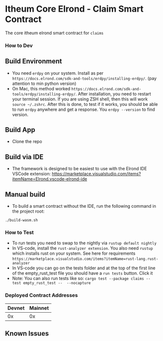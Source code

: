 # Itheum Core Elrond - Claim Smart Contract
The core itheum elrond smart contract for `claims`

### How to Dev
## Build Environment
- You need `erdpy` on your system. Install as per `https://docs.elrond.com/sdk-and-tools/erdpy/installing-erdpy/`. (pay attention to min python version)
- On Mac, this method worked `https://docs.elrond.com/sdk-and-tools/erdpy/installing-erdpy/`. After installation, you need to restart your terminal session. If you are using ZSH shell, then this will work `source ~/.zshrc`. After this is done, to test if it works, you should be able to run `erdpy` anywhere and get a response. You `erdpy --version` to find version.

## Build App
- Clone the repo

## Build via IDE
- The framework is designed to be easiest to use with the Elrond IDE VSCode extension: https://marketplace.visualstudio.com/items?itemName=Elrond.vscode-elrond-ide

## Manual build
- To build a smart contract without the IDE, run the following command in the project root:

```
./build-wasm.sh
```

### How to Test
- To run tests you need to swap to the nightly via `rustup default nightly`
- In VS-code, install the `rust-analyzer extension`. You also need `rustup` which installs rust on your system. See here for requirements `https://marketplace.visualstudio.com/items?itemName=rust-lang.rust-analyzer` 
- In VS-code you can go on the tests folder and at the top of the first line of the empty_rust_test file you should have a `run tests` button. Click it
- Note: You can also run tests like so: `cargo test --package claims --test empty_rust_test --  --nocapture`

### Deployed Contract Addresses
Devnet | Mainnet
--- | --- 
0x | 0x


## Known Issues
